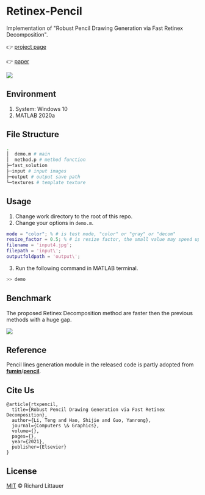 # Retinex-Pencil
Implementation of "Robust Pencil Drawing Generation via Fast Retinex Decomposition".

:point_right: ​[project page](https://www.terrytengli.com/papers/CAG-D-21-00089.html)

:point_right: ​[paper]()

![](https://drive.google.com/uc?export=view&id=1W-FqBj6COnQ2DpaQ4l4u6FCN6yxyNSZ-)

## Environment

1. System: Windows 10
2. MATLAB 2020a

## File Structure

```bash
.
│  demo.m # main
│  method.p # method function
├─fast_solution
├─input # input images
├─output # output save path
└─textures # template texture
```

## Usage

1. Change work directory to the root of this repo.
2. Change your options in ```demo.m```.

```matlab
mode = "color"; % # is test mode, "color" or "gray" or "decom"
resize_factor = 0.5; % # is resize factor, the small value may speed up your programs.
filename = 'input4.jpg';
filepath = 'input\';
outputfoldpath = 'output\';
```

3. Run the following command in MATLAB terminal.

```bash
>> demo
```

## Benchmark

The proposed Retinex Decomposition method are faster then the previous methods with a huge gap. 

![](https://drive.google.com/uc?export=view&id=1FdOspvqSaRjo7AsMPleHfHa020tOwsxv)

## Reference

Pencil lines generation module in the released code is partly adopted from **[fumin](https://github.com/fumin)**/**[pencil](https://github.com/fumin/pencil)**.

## Cite Us

```
@article{rtxpencil,
  title={Robust Pencil Drawing Generation via Fast Retinex Decomposition},
  author={Li, Teng and Hao, Shijie and Guo, Yanrong},
  journal={Computers \& Graphics},
  volume={},
  pages={},
  year={2021},
  publisher={Elsevier}
}
```

## License

[MIT](https://github.com/RichardLitt/standard-readme/blob/master/LICENSE) © Richard Littauer